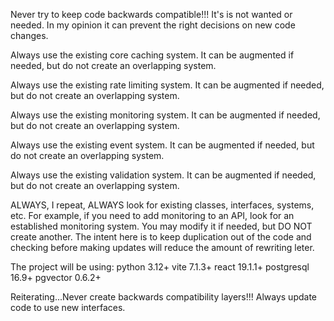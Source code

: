 Never try to keep code backwards compatible!!!  It's is not wanted or needed.  In my
opinion it can prevent the right decisions on new code changes.

Always use the existing core caching system. It can be augmented if needed, but do
not create an overlapping system.

Always use the existing rate limiting system. It can be augmented if needed, but do
not create an overlapping system.

Always use the existing monitoring system. It can be augmented if needed, but do
not create an overlapping system.

Always use the existing event system. It can be augmented if needed, but do
not create an overlapping system.

Always use the existing validation system. It can be augmented if needed, but do
not create an overlapping system. 

ALWAYS, I repeat, ALWAYS look for existing classes, interfaces, systems, etc. For example, if you need to add monitoring to an API, look for an established monitoring system.  You may modify it if needed, but DO NOT create another.  The intent here is to keep duplication out of the code and checking before making updates will reduce the amount of rewriting leter.

The project will be using:
 python 3.12+
 vite 7.1.3+
 react 19.1.1+
 postgresql 16.9+
 pgvector 0.6.2+

Reiterating...Never create backwards compatibility layers!!!  Always update code to use new interfaces.


